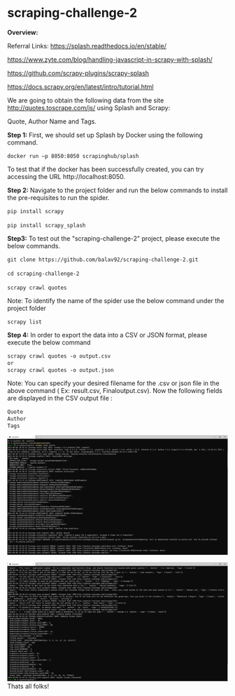 # scraping-challenge-2
**Overview:**

Referral Links: 
https://splash.readthedocs.io/en/stable/

https://www.zyte.com/blog/handling-javascript-in-scrapy-with-splash/

https://github.com/scrapy-plugins/scrapy-splash

https://docs.scrapy.org/en/latest/intro/tutorial.html


We are going to obtain the following data from the site http://quotes.toscrape.com/js/ using Splash and Scrapy:

Quote, Author Name and Tags.

**Step 1:** First, we should set up Splash by Docker using the following command. 

```
docker run –p 8050:8050 scrapinghub/splash
```

To test that if the docker has been successfully created, you can try accessing the URL http://localhost:8050.

**Step 2:** Navigate to the project folder and run the below commands to install the pre-requisites to run the spider.

```
pip install scrapy

pip install scrapy_splash
```

**Step3:** To test out the "scraping-challenge-2"  project, please execute the below commands. 

```
git clone https://github.com/balav92/scraping-challenge-2.git

cd scraping-challenge-2

scrapy crawl quotes
```

Note: To identify the name of the spider use the below command under the project folder

```
scrapy list
```

**Step 4:** In order to export the data into a CSV or JSON format, please execute the below command

```
scrapy crawl quotes -o output.csv 
or 
scrapy crawl quotes -o output.json
```

Note: You can specify your desired filename for the .csv or json file in the above command ( Ex: result.csv, Finaloutput.csv).
Now the following fields are displayed in the CSV output file :

```
Quote
Author
Tags
```

![alt text](https://raw.githubusercontent.com/balav92/scraping-challenge-2/main/Start.PNG)

![alt text](https://raw.githubusercontent.com/balav92/scraping-challenge-2/main/End.PNG)
Thats all folks!
